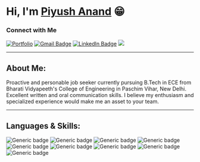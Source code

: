 # Hi, I'm [Piyush Anand](https://www.piyushanand.in) 😁

### Connect with Me
[![Portfolio](https://img.shields.io/badge/Portfolio-Piyush%20Anand-blue?style=flat&logo=azure-artifacts)](https://creatorpiyush.github.io)
[![Gmail Badge](https://img.shields.io/badge/-Mail%20Me-%23D44638?style=flat&logo=Gmail&logoColor=white)](mailto:piyushanand.1221@gmail.com)
[![LinkedIn Badge](https://img.shields.io/badge/-Connect%20with%20Me-%230077B5?style=flat&logo=Linkedin&logoColor=white)](https://www.linkedin.com/in/piyush-anand-7394ab1a0/)
[![](https://img.shields.io/badge/-My%20Resume-%230077B5?style=flat&color=red&logoColor=white)](resume.piyushanand.in)

<hr>

## About Me:

Proactive and personable job seeker currently pursuing B.Tech in ECE from Bharati Vidyapeeth's College of Engineering in Paschim Vihar, New Delhi. Excellent written and oral communication skills. I believe my enthusiasm and specialized experience would make me an asset to your team.

<hr>

## Languages & Skills:

![Generic badge](https://img.shields.io/badge/-JAVA-orange.svg)
![Generic badge](https://img.shields.io/badge/-JavaScript-yellow.svg)
![Generic badge](https://img.shields.io/badge/-HTML5-red.svg)
![Generic badge](https://img.shields.io/badge/-CSS3-lightblue.svg)
![Generic badge](https://img.shields.io/badge/-MySQL-blue.svg)
![Generic badge](https://img.shields.io/badge/-Mongodb-green.svg)
![Generic badge](https://img.shields.io/badge/-Python-blue.svg)
![Generic badge](https://img.shields.io/badge/-Machine%20Learning-yellow.svg)
![Generic badge](https://img.shields.io/badge/-Deep%20Learning-orange.svg)
